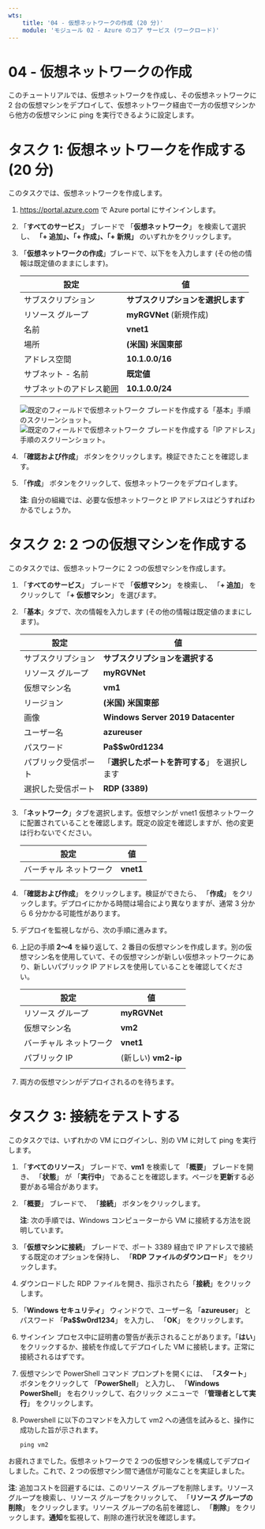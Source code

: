 ```yaml
---
wts:
    title: '04 - 仮想ネットワークの作成 (20 分)'
    module: 'モジュール 02 - Azure のコア サービス (ワークロード)'
---
```

# 04 - 仮想ネットワークの作成

このチュートリアルでは、仮想ネットワークを作成し、その仮想ネットワークに 2 台の仮想マシンをデプロイして、仮想ネットワーク経由で一方の仮想マシンから他方の仮想マシンに ping を実行できるように設定します。

# タスク 1: 仮想ネットワークを作成する (20 分)

このタスクでは、仮想ネットワークを作成します。 

1. https://portal.azure.com で Azure portal にサインインします。

2. 「**すべてのサービス**」 ブレードで 「**仮想ネットワーク**」 を検索して選択し、 **「+ 追加」、「+ 作成」、「+ 新規」** のいずれかをクリックします。 

3. 「**仮想ネットワークの作成**」ブレードで、以下をを入力します (その他の情報は既定値のままにします)。

    | 設定 | 値 | 
    | --- | --- |
    | サブスクリプション | **サブスクリプションを選択します** |
    | リソース グループ | **myRGVNet** (新規作成) |
    | 名前 | **vnet1** |
    | 場所 | **(米国) 米国東部** |
    | アドレス空間 |**10.1.0.0/16** |
    | サブネット - 名前 | **既定値** |
    | サブネットのアドレス範囲 | **10.1.0.0/24** |

    ![既定のフィールドで仮想ネットワーク ブレードを作成する「基本」手順のスクリーンショット。](../images/0301a.png)
    ![既定のフィールドで仮想ネットワーク ブレードを作成する「IP アドレス」手順のスクリーンショット。](../images/0301b.png)

5. 「**確認および作成**」 ボタンをクリックします。検証できたことを確認します。

6. 「**作成**」 ボタンをクリックして、仮想ネットワークをデプロイします。 

    **注**: 自分の組織では、必要な仮想ネットワークと IP アドレスはどうすればわかるでしょうか。

# タスク 2: 2 つの仮想マシンを作成する

このタスクでは、仮想ネットワークに 2 つの仮想マシンを作成します。 

1. 「**すべてのサービス**」 ブレードで 「**仮想マシン**」 を検索し、 「**+ 追加**」 をクリックして 「**+ 仮想マシン**」 を選びます。 

2. 「**基本**」タブで、次の情報を入力します (その他の情報は既定値のままにします)。

   | 設定 | 値 | 
   | --- | --- |
   | サブスクリプション | **サブスクリプションを選択する**  |
   | リソース グループ |  **myRGVNet** |
   | 仮想マシン名 | **vm1**|
   | リージョン | **(米国) 米国東部** |
   | 画像 | **Windows Server 2019 Datacenter** |
   | ユーザー名| **azureuser** |
   | パスワード| **Pa$$w0rd1234** |
   | パブリック受信ポート| 「**選択したポートを許可する**」 を選択します  |
   | 選択した受信ポート| **RDP (3389)** |
   |||

3. 「**ネットワーク**」タブを選択します。仮想マシンが vnet1 仮想ネットワークに配置されていることを確認します。既定の設定を確認しますが、他の変更は行わないでください。 

   | 設定 | 値 | 
   | --- | --- |
   | バーチャル ネットワーク | **vnet1** |
   |||

4. 「**確認および作成**」 をクリックします。検証ができたら、 「**作成**」 をクリックします。デプロイにかかる時間は場合により異なりますが、通常 3 分から 6 分かかる可能性があります。

5. デプロイを監視しながら、次の手順に進みます。 

6. 上記の手順 **2～4** を繰り返して、2 番目の仮想マシンを作成します。別の仮想マシン名を使用していて、その仮想マシンが新しい仮想ネットワークにあり、新しいパブリック IP アドレスを使用していることを確認してください。

    | 設定 | 値 |
    | --- | --- |
    | リソース グループ | **myRGVNet** |
    | 仮想マシン名 |  **vm2** |
    | バーチャル ネットワーク | **vnet1** |
    | パブリック IP | (新しい) **vm2-ip** |
    |||

7. 両方の仮想マシンがデプロイされるのを待ちます。 

# タスク 3: 接続をテストする 

このタスクでは、いずれかの VM にログインし、別の VM に対して ping を実行します。 

1. 「**すべてのリソース**」 ブレードで、**vm1** を検索して 「**概要**」 ブレードを開き、 「**状態**」 が 「**実行中**」 であることを確認します。ページを**更新**する必要がある場合があります。

2. 「**概要**」 ブレードで、 「**接続**」 ボタンをクリックします。

    **注**: 次の手順では、Windows コンピューターから VM に接続する方法を説明しています。 

3. 「**仮想マシンに接続**」 ブレードで、ポート 3389 経由で IP アドレスで接続する既定のオプションを保持し、 「**RDP ファイルのダウンロード**」 をクリックします。

4. ダウンロードした RDP ファイルを開き、指示されたら「**接続**」をクリックします。 

5. 「**Windows セキュリティ**」 ウィンドウで、ユーザー名 「**azureuser**」 とパスワード 「**Pa$$w0rd1234**」 を入力し、 「**OK**」 をクリックします。

6. サインイン プロセス中に証明書の警告が表示されることがあります。「**はい**」をクリックするか、接続を作成してデプロイした VM に接続します。正常に接続されるはずです。

7. 仮想マシンで PowerShell コマンド プロンプトを開くには、 「**スタート**」 ボタンをクリックして 「**PowerShell**」 と入力し、 「**Windows PowerShell**」 を右クリックして、右クリック メニューで 「**管理者として実行**」 をクリックします。

8. Powershell に以下のコマンドを入力して vm2 への通信を試みると、操作に成功した旨が示されます。

   ```PowerShell
   ping vm2
   ```

お疲れさまでした。仮想ネットワークで 2 つの仮想マシンを構成してデプロイしました。これで、2 つの仮想マシン間で通信が可能なことを実証しました。 

**注**: 追加コストを回避するには、このリソース グループを削除します。リソース グループを検索し、リソース グループをクリックして、 「**リソース グループの削除**」 をクリックします。リソース グループの名前を確認し、 「**削除**」 をクリックします。**通知**を監視して、削除の進行状況を確認します。
